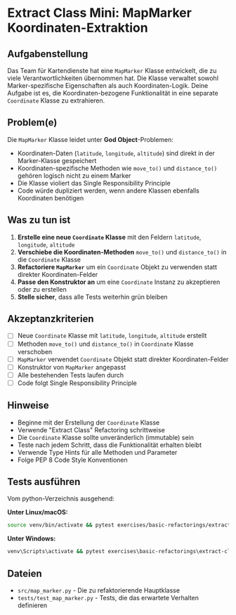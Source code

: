 # Extract Class Mini: MapMarker Koordinaten-Extraktion

## Aufgabenstellung
Das Team für Kartendienste hat eine `MapMarker` Klasse entwickelt, die zu viele Verantwortlichkeiten übernommen hat. Die Klasse verwaltet sowohl Marker-spezifische Eigenschaften als auch Koordinaten-Logik. Deine Aufgabe ist es, die Koordinaten-bezogene Funktionalität in eine separate `Coordinate` Klasse zu extrahieren.

## Problem(e)
Die `MapMarker` Klasse leidet unter **God Object**-Problemen:
- Koordinaten-Daten (`latitude`, `longitude`, `altitude`) sind direkt in der Marker-Klasse gespeichert
- Koordinaten-spezifische Methoden wie `move_to()` und `distance_to()` gehören logisch nicht zu einem Marker
- Die Klasse violiert das Single Responsibility Principle
- Code würde dupliziert werden, wenn andere Klassen ebenfalls Koordinaten benötigen

## Was zu tun ist
1. **Erstelle eine neue `Coordinate` Klasse** mit den Feldern `latitude`, `longitude`, `altitude`
2. **Verschiebe die Koordinaten-Methoden** `move_to()` und `distance_to()` in die `Coordinate` Klasse
3. **Refactoriere `MapMarker`** um ein `Coordinate` Objekt zu verwenden statt direkter Koordinaten-Felder
4. **Passe den Konstruktor an** um eine `Coordinate` Instanz zu akzeptieren oder zu erstellen
5. **Stelle sicher**, dass alle Tests weiterhin grün bleiben

## Akzeptanzkriterien
- [ ] Neue `Coordinate` Klasse mit `latitude`, `longitude`, `altitude` erstellt
- [ ] Methoden `move_to()` und `distance_to()` in `Coordinate` Klasse verschoben
- [ ] `MapMarker` verwendet `Coordinate` Objekt statt direkter Koordinaten-Felder
- [ ] Konstruktor von `MapMarker` angepasst
- [ ] Alle bestehenden Tests laufen durch
- [ ] Code folgt Single Responsibility Principle

## Hinweise
- Beginne mit der Erstellung der `Coordinate` Klasse
- Verwende "Extract Class" Refactoring schrittweise
- Die `Coordinate` Klasse sollte unveränderlich (immutable) sein
- Teste nach jedem Schritt, dass die Funktionalität erhalten bleibt
- Verwende Type Hints für alle Methoden und Parameter
- Folge PEP 8 Code Style Konventionen

## Tests ausführen
Vom python-Verzeichnis ausgehend:

**Unter Linux/macOS:**
```bash
source venv/bin/activate && pytest exercises/basic-refactorings/extract-class-mini/tests/ -v
```

**Unter Windows:**
```cmd
venv\Scripts\activate && pytest exercises\basic-refactorings\extract-class-mini\tests\ -v
```

## Dateien
- `src/map_marker.py` - Die zu refaktorierende Hauptklasse
- `tests/test_map_marker.py` - Tests, die das erwartete Verhalten definieren